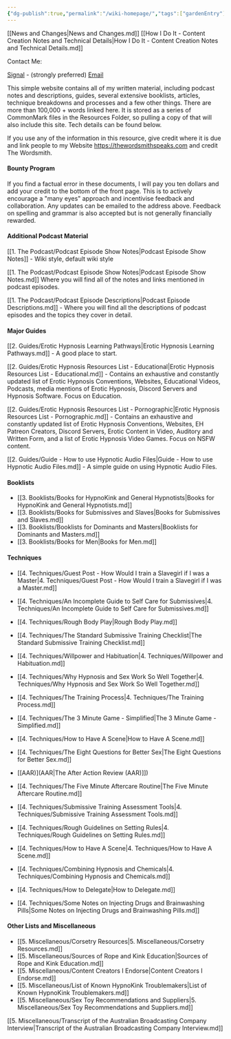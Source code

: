 ```yaml
---
{"dg-publish":true,"permalink":"/wiki-homepage/","tags":["gardenEntry"]}
---
```



[[News and Changes\|News and Changes.md]]
[[How I Do It - Content Creation Notes and Technical Details\|How I Do It - Content Creation Notes and Technical Details.md]]

Contact Me:

[Signal](https://signal.me/#eu/UcSdV3OwiCh4vVO8Yv0FtEe5xh4QHRiDd4ls6pLLG-I9k64oV-tEiL1fAiWYvCo9) - (strongly preferred)
[Email](mailto:thewordsmithspeaks@pm.me)

This simple website contains all of my written material, including podcast notes and descriptions, guides, several extensive booklists, articles, technique breakdowns and processes and a few other things. There are more than 100,000 + words linked here. It is stored as a series of CommonMark files in the Resources Folder, so pulling a copy of that will also include this site. Tech details can be found below.

If you use any of the information in this resource, give credit where it is due and link people to my Website https://thewordsmithspeaks.com and credit The Wordsmith.

#### Bounty Program

If you find a factual error in these documents, I will pay you ten dollars and add your credit to the bottom of the front page. This is to actively encourage a "many eyes" approach and incentivise feedback and collaboration. Any updates can be emailed to the address above. Feedback on spelling and grammar is also accepted but is not generally financially rewarded.

#### Additional Podcast Material

[[1. The Podcast/Podcast Episode Show Notes\|Podcast Episode Show Notes]] - Wiki style, default wiki style

[[1. The Podcast/Podcast Episode Show Notes\|Podcast Episode Show Notes.md]] Where you will find all of the notes and links mentioned in podcast episodes.

[[1. The Podcast/Podcast Episode Descriptions\|Podcast Episode Descriptions.md]] - Where you will find all the descriptions of podcast episodes and the topics they cover in detail.

#### Major Guides

[[2. Guides/Erotic Hypnosis Learning Pathways\|Erotic Hypnosis Learning Pathways.md]] - A good place to start.

[[2. Guides/Erotic Hypnosis Resources List - Educational\|Erotic Hypnosis Resources List - Educational.md]] - Contains an exhaustive and constantly updated list of Erotic Hypnosis Conventions, Websites, Educational Videos, Podcasts, media mentions of Erotic Hypnosis, Discord Servers and Hypnosis Software. Focus on Education.

[[2. Guides/Erotic Hypnosis Resources List - Pornographic\|Erotic Hypnosis Resources List - Pornographic.md]] - Contains an exhaustive and constantly updated list of Erotic Hypnosis Conventions, Websites, EH Patreon Creators, Discord Servers, Erotic Content in Video, Auditory and Written Form, and a list of Erotic Hypnosis Video Games. Focus on NSFW content.

[[2. Guides/Guide - How to use Hypnotic Audio Files\|Guide - How to use Hypnotic Audio Files.md]] - A simple guide on using Hypnotic Audio Files.

#### Booklists

- [[3. Booklists/Books for HypnoKink and General Hypnotists\|Books for HypnoKink and General Hypnotists.md]]
- [[3. Booklists/Books for Submissives and Slaves\|Books for Submissives and Slaves.md]]
- [[3. Booklists/Booklists for Dominants and Masters\|Booklists for Dominants and Masters.md]]
- [[3. Booklists/Books for Men\|Books for Men.md]]

#### Techniques

- [[4. Techniques/Guest Post - How Would I train a Slavegirl if I was a Master\|4. Techniques/Guest Post - How Would I train a Slavegirl if I was a Master.md]]

- [[4. Techniques/An Incomplete Guide to Self Care for Submissives\|4. Techniques/An Incomplete Guide to Self Care for Submissives.md]]

- [[4. Techniques/Rough Body Play\|Rough Body Play.md]]
- [[4. Techniques/The Standard Submissive Training Checklist\|The Standard Submissive Training Checklist.md]]
- [[4. Techniques/Willpower and Habituation\|4. Techniques/Willpower and Habituation.md]]
- [[4. Techniques/Why Hypnosis and Sex Work So Well Together\|4. Techniques/Why Hypnosis and Sex Work So Well Together.md]]
- [[4. Techniques/The Training Process\|4. Techniques/The Training Process.md]]

- [[4. Techniques/The 3 Minute Game - Simplified\|The 3 Minute Game - Simplified.md]]
- [[4. Techniques/How to Have A Scene\|How to Have A Scene.md]]
- [[4. Techniques/The Eight Questions for Better Sex\|The Eight Questions for Better Sex.md]]
- [[AAR)](AAR\|The After Action Review (AAR)]])
- [[4. Techniques/The Five Minute Aftercare Routine\|The Five Minute Aftercare Routine.md]]

- [[4. Techniques/Submissive Training Assessment Tools\|4. Techniques/Submissive Training Assessment Tools.md]]
- [[4. Techniques/Rough Guidelines on Setting Rules\|4. Techniques/Rough Guidelines on Setting Rules.md]]
- [[4. Techniques/How to Have A Scene\|4. Techniques/How to Have A Scene.md]]
- [[4. Techniques/Combining Hypnosis and Chemicals\|4. Techniques/Combining Hypnosis and Chemicals.md]]
- [[4. Techniques/How to Delegate\|How to Delegate.md]]
- [[4. Techniques/Some Notes on Injecting Drugs and Brainwashing Pills\|Some Notes on Injecting Drugs and Brainwashing Pills.md]]

#### Other Lists and Miscellaneous

- [[5. Miscellaneous/Corsetry Resources\|5. Miscellaneous/Corsetry Resources.md]]
- [[5. Miscellaneous/Sources of Rope and Kink Education\|Sources of Rope and Kink Education.md]]
- [[5. Miscellaneous/Content Creators I Endorse\|Content Creators I Endorse.md]]
- [[5. Miscellaneous/List of Known HypnoKink Troublemakers\|List of Known HypnoKink Troublemakers.md]]
- [[5. Miscellaneous/Sex Toy Recommendations and Suppliers\|5. Miscellaneous/Sex Toy Recommendations and Suppliers.md]]

[[5. Miscellaneous/Transcript of the Australian Broadcasting Company Interview\|Transcript of the Australian Broadcasting Company Interview.md]]

